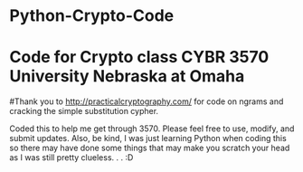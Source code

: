 # Python-Crypto-Code
# Code for Crypto class CYBR 3570 University Nebraska at Omaha
#Thank you to http://practicalcryptography.com/ for code on ngrams and cracking the simple substitution cypher.

Coded this to help me get through 3570. Please feel free to use, modify, and submit updates. Also, be kind, I was just learning Python when coding this so there may have done some things that may make you scratch your head as I was still pretty clueless. . . :D

